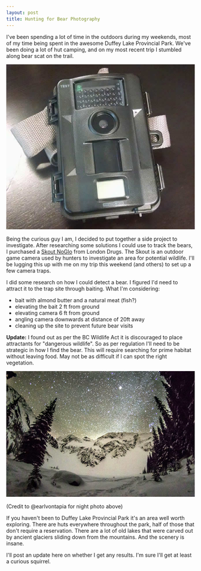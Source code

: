 ```yaml
---
layout: post
title: Hunting for Bear Photography
---
```


I've been spending a lot of time in the outdoors during my weekends, most of my time being spent in the awesome Duffey Lake Provincial Park. We've been doing a lot of hut camping, and on my most recent trip I stumbled along bear scat on the trail.

<img src="/uploads/stealthcam_skout_noglo.jpg">

Being the curious guy I am, I decided to put together a side project to investigate. After researching some solutions I could use to track the bears, I purchased a <a href="http://www.gsmoutdoors.com/shopping/stealth-cam/no-glo-scouting-cameras/skout-NoGlo.aspx">Skout NoGlo</a> from London Drugs. The Skout is an outdoor game camera used by hunters to investigate an area for potential wildlife. I'll be lugging this up with me on my trip this weekend (and others) to set up a few camera traps.

I did some research on how I could detect a bear. I figured I'd need to attract it to the trap site through baiting. What I'm considering:

+ bait with almond butter and a natural meat (fish?)
+ elevating the bait 2 ft from ground
+ elevating camera 6 ft from ground
+ angling camera downwards at distance of 20ft away
+ cleaning up the site to prevent future bear visits

<b>Update:</b> I found out as per the BC Wildlife Act it is discouraged to place attractants for "dangerous wildlife". So as per regulation I'll need to be strategic in how I find the bear. This will require searching for prime habitat without leaving food. May not be as difficult if I can spot the right vegetation.

<img src="/uploads/steepcreek.jpg">

(Credit to @earlvontapia for night photo above)

If you haven't been to Duffey Lake Provincial Park it's an area well worth exploring. There are huts everywhere throughout the park, half of those that don't require a reservation. There are a lot of old lakes that were carved out by ancient glaciers sliding down from the mountains. And the scenery is insane.

I'll post an update here on whether I get any results. I'm sure I'll get at least a curious squirrel.